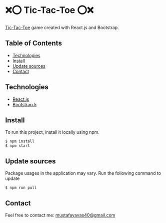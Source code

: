 # :x::o: Tic-Tac-Toe :o::x:

[Tic-Tac-Toe](https://musfata-yavas-tic-tac-toe.netlify.app/) game created with React.js and Bootstrap.

## Table of Contents
* [Technologies](#technologies)
* [Install](#install)
* [Update sources](#update-sources)
* [Contact](#contact)


## Technologies
* [React.js](https://reactjs.org/)
* [Bootstrap 5](https://getbootstrap.com/)


## Install 
To run this project, install it locally using npm.

```
$ npm install
$ npm start
```

## Update sources
Package usages in the application may vary.
Run the following command to update

```
$ npm run pull
```


## Contact
Feel free to contact me: mustafayavas40@gmail.com
